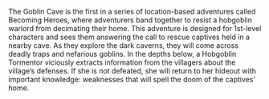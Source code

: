The Goblin Cave is the first in a series of location-based adventures called Becoming Heroes, where adventurers band together to resist a hobgoblin warlord from decimating their home. This adventure is designed for 1st-level characters and sees them answering the call to rescue captives held in a nearby cave. As they explore the dark caverns, they will come across deadly traps and nefarious goblins. In the depths below, a Hobgoblin Tormentor viciously extracts information from the villagers about the village’s defenses. If she is not defeated, she will return to her hideout with important knowledge: weaknesses that will spell the doom of the captives’ home. 
